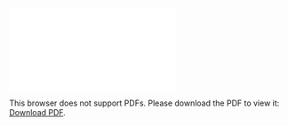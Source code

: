 <object data="christ-in-song/CIS1908pdfs/482.pdf" type="application/pdf" width="100%" height="1024px">
    <embed src="christ-in-song/CIS1908pdfs/482.pdf">
        <p>This browser does not support PDFs. Please download the PDF to view it: <a href="christ-in-song/CIS1908pdfs/482.pdf">Download PDF</a>.</p>
    </embed>
</object>
